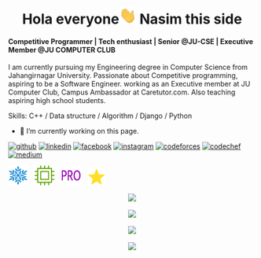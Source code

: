 <h1 align="center">Hola everyone<img src="images/wave.gif" height="35" width="35"> <b>Nasim</b> this side </h1>

#### Competitive Programmer | Tech enthusiast | Senior @JU-CSE | Executive Member @JU COMPUTER CLUB
I am currently pursuing my Engineering degree in Computer Science from Jahangirnagar University. Passionate about Competitive programming, aspiring to be a Software Engineer. working as an Executive member at JU Computer Club, Campus Ambassador at Caretutor.com. Also teaching aspiring high school students.

Skills: C++ / Data structure / Algorithm / Django / Python

- 🔭 I’m currently working on this page. 


[<img src='https://cdn.jsdelivr.net/npm/simple-icons@3.0.1/icons/github.svg' alt='github' height='40'>](https://github.com/imnasim31415)  [<img src='https://cdn.jsdelivr.net/npm/simple-icons@3.0.1/icons/linkedin.svg' alt='linkedin' height='40'>](https://www.linkedin.com/in/https://www.linkedin.com/in/imnasim31415//)  [<img src='https://cdn.jsdelivr.net/npm/simple-icons@3.0.1/icons/facebook.svg' alt='facebook' height='40'>](https://www.facebook.com/https://www.facebook.com/imnasim3.1415/)  [<img src='https://cdn.jsdelivr.net/npm/simple-icons@3.0.1/icons/instagram.svg' alt='instagram' height='40'>](https://www.instagram.com/https://www.instagram.com/imnasim3.1415//)  [<img src='https://cdn.jsdelivr.net/npm/simple-icons@3.0.1/icons/codeforces.svg' alt='codeforces' height='40'>](https://codeforces.com/profile/imnasim3.1415)  [<img src='https://cdn.jsdelivr.net/npm/simple-icons@3.0.1/icons/codechef.svg' alt='codechef' height='40'>](https://www.codechef.com/users/imnasim3_1415)  [<img src='https://cdn.jsdelivr.net/npm/simple-icons@3.0.1/icons/medium.svg' alt='medium' height='40'>](https://medium.com/@imnasim3.1415)  

<a href='https://archiveprogram.github.com/'><img src='https://raw.githubusercontent.com/acervenky/animated-github-badges/master/assets/acbadge.gif' width='40' height='40'></a> <a href='https://docs.github.com/en/developers'><img src='https://raw.githubusercontent.com/acervenky/animated-github-badges/master/assets/devbadge.gif' width='40' height='40'></a> <a href='https://github.com/pricing'><img src='https://raw.githubusercontent.com/acervenky/animated-github-badges/master/assets/pro.gif' width='40' height='40'></a> <a href='https://stars.github.com/'><img src='https://raw.githubusercontent.com/acervenky/animated-github-badges/master/assets/starbadge.gif' width='35' height='35'></a> 


<p align="center">
  <img src="https://github-readme-stats.vercel.app/api/top-langs/?username=imnasim31415&layout=compact&&theme=gotham" width="420"/>
</p>

<p align="center">
  <img src="https://github-readme-stats.vercel.app/api?username=imnasim31415&theme=gotham&show_icons=true" width="420"/>
</p>

<p align="center">
  <img src="https://streak-stats.demolab.com/?user=imnasim31415&theme=gotham&show_icons=true" width="420"/>
</p>

<p align="center">
  <img src="https://gpvc.arturio.dev/imnasim31415" width="420"/>
</p>

